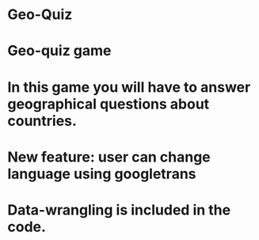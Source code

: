 # Geo-Quiz
# Geo-quiz game
# In this game you will have to answer geographical questions about countries.

# New feature: user can change language using googletrans
# Data-wrangling is included in the code.
